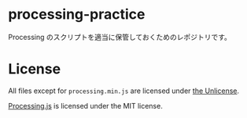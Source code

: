 # processing-practice

Processing のスクリプトを適当に保管しておくためのレポジトリです。

# License

All files except for `processing.min.js` are licensed under [the Unlicense](https://choosealicense.com/licenses/unlicense/).

[Processing.js](https://github.com/processing-js/processing-js) is licensed under the MIT license.
